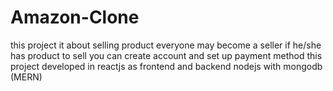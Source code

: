 # Amazon-Clone
this project it about selling product 
everyone may become a seller if he/she has product to sell
you can create account and set up payment method 
this project developed in reactjs as frontend and backend nodejs with mongodb (MERN)
